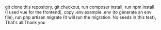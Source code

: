 git clone this repository,
git checkout,
run composer install,
run npm install (I used vue for the frontend),
copy .env.example .env (to generate an env file),
run php artisan migrate (It will run the migration. No seeds in this test),
That's all.Thank you

